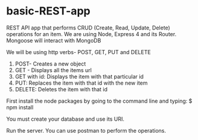 # basic-REST-app
REST API app that performs CRUD (Create, Read, Update, Delete) operations for an item.
We are using Node, Express 4 and its Router. Mongoose will interact with MongoDB

We will be using http verbs- POST, GET, PUT and DELETE
1. POST- Creates a new object   
2. GET - Displays all the items url   
3. GET with id: Displays the item with that particular id   
4. PUT: Replaces the item with that id with the new item   
5. DELETE: Deletes the item with that id   

First install the node packages by going to the command line and typing:
$ npm install

You must create your database and use its URI.

Run the server. You can use postman to perform the operations.
